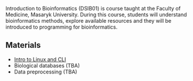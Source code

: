 Introduction to Bioinformatics (DSIB01) is course taught at the Faculty of Medicine, Masaryk University. During this course, students will understand bioinformatics methods, explore available resources and they will be introduced to programming for bioinformatics.

## Materials

 - [Intro to Linux and CLI](https://katarinagresova.github.io/DSIB01_2021/cli.html)
 - Biological databases (TBA)
 - Data preprocessing (TBA)
